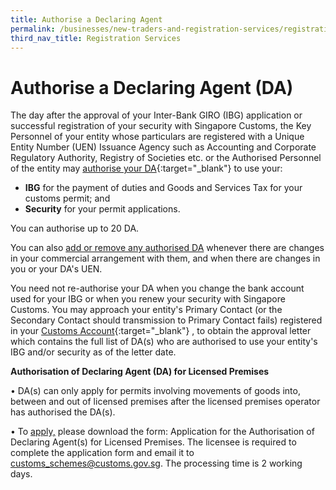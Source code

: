 ```yaml
---
title: Authorise a Declaring Agent
permalink: /businesses/new-traders-and-registration-services/registration-services/authorise-a-declaring-agent
third_nav_title: Registration Services
---
```

# Authorise a Declaring Agent (DA)

The day after the approval of your Inter-Bank GIRO (IBG) application or successful registration of your security with Singapore Customs, the Key Personnel of your entity whose particulars are registered with a Unique Entity Number (UEN) Issuance Agency such as Accounting and Corporate Regulatory Authority, Registry of Societies etc. or the Authorised Personnel of the entity may  [authorise your DA](https://www.tradenet.gov.sg/TN41EFORM/tdsui/authdeclaringagent/addanddelete.do?doAction=INITIALIZE&APPLICATION_ID=TXWP){:target="_blank"} to use your:

-   **IBG** for the payment of duties and Goods and Services Tax for your customs permit; and
-   **Security** for your permit applications.

You can authorise up to 20 DA.

You can also [add or remove any authorised DA](https://www.tradenet.gov.sg/TN41EFORM/tdsui/authdeclaringagent/addanddelete.do?doAction=INITIALIZE&APPLICATION_ID=TXWP)
  whenever there are changes in your commercial arrangement with them, and when there are changes in you or your DA's UEN.

You need not re-authorise your DA when you change the bank account used for your IBG or when you renew your security with Singapore Customs. You may approach your entity's Primary Contact (or the Secondary Contact should transmission to Primary Contact fails) registered in your  [Customs Account](https://www.tradenet.gov.sg/TN41EFORM/tds/sp/splogin.do?action=init_acct){:target="_blank"}
, to obtain the approval letter which contains the full list of DA(s) who are authorised to use your entity's IBG and/or security as of the letter date.

**Authorisation of Declaring Agent (DA) for Licensed Premises**

•	DA(s) can only apply for permits involving movements of goods into, between and out of licensed premises after the licensed premises operator has authorised the DA(s).

•	To [apply,](https://www.customs.gov.sg/eservices/customs-forms-and-service-links) please download the form: Application for the Authorisation of Declaring Agent(s) for Licensed Premises. The licensee is required to complete the application form and email it to customs_schemes@customs.gov.sg. The processing time is 2 working days.